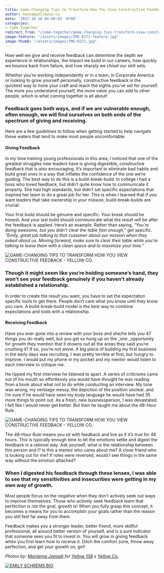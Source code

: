 ```yaml
---
title: Game-Changing Tips to Transform How You View Constructive Feedback
author: hanna@yellowco.co
date: '2017-10-18 04:00:02 -0700'
categories:
- Come Together
redirect_from: "/come-together/game-changing-tips-transform-view-constructive-feedback/"
image-feature: "/assets/images/IMG-8271-feature.jpg"
image-thumb: "/assets/images/IMG-8271.jpg"
---
```


How well we give and receive feedback can determine the depth we experience in relationships, the impact we build in our careers, how quickly we bounce back from failure, and how sharply we chisel our skill sets.

<!-- more -->

Whether you’re working independently or in a team, in Corporate America or looking to grow yourself personally, constructive feedback is the quickest way to hone your craft and reach the sights you’ve set for yourself. The more you understand yourself, the more value you can add to other people, which is what coming together is all about!

### Feedback goes both ways, and if we are vulnerable enough, often enough, we will find ourselves on both ends of the spectrum of giving and receiving.

Here are a few guidelines to follow when getting started to help navigate these waters that tend to make most people uncomfortable:

#### **Giving Feedback**

In my time training young professionals in this area, I noticed that one of the greatest struggles new leaders have is giving digestible, constructive feedback that is _also_ encouraging. It’s important to eliminate bad habits and build great ones in a way that inflates the confidence of the one we’re guiding. The best way to do this is a build-break-build. In college I had a boss who loved feedback, but didn’t quite know how to communicate it properly. She had high standards, but didn’t set specific expectations that inspired her team to do a great job for her. This is when I learned that if you want leaders that take ownership in your mission, build-break-builds are crucial.

Your first build should be genuine and specific. Your break should be honest. And your last build should communicate what the result will be after the feedback is applied. Here’s an example: Rather than saying, _“You’re doing awesome, but you didn’t clear the table fast enough,”_ get specific. _“Emily, great job talking to that customer about our mission when they asked about us. Moving forward, make sure to clear their table while you’re talking to leave them with a clean space and to maximize your time.”_

![GAME-CHANGING TIPS TO TRANSFORM HOW YOU VIEW CONSTRUCTIVE FEEDBACK - YELLOW CO.](http://yellowco.co/wp-content/uploads/2017/10/YELLOW-CO-x-YELLOW-108-7.jpg)

### **Though it might seem like you’re holding someone’s hand, they won’t see your feedback genuinely if you haven’t already established a relationship.**

In order to create the result you want, you have to set the expectation specific tools to get there. People don’t care what you know until they know you care. A build-break-build model is the best way to combine expectations and tools with a relationship.

#### **Receiving Feedback**

Have you ever gone into a review with your boss and she/he tells you 47 things you do really well, but you get so hung up on the _one _opportunity for growth they mention that it drowns out all the areas they said you’re crushing it? If so, you’re not alone. A big piece of building my first business in the early days was recruiting. I was pretty terrible at first, but hungry to improve. I would put my phone in my pocket and my mentor would listen to each interview to critique me.

He ripped my first interview he listened to apart. A series of criticisms came out of his mouth so effortlessly you would have thought he was reading from a book about what not to do while conducting an interview. My tone was wrong, my verbiage messy, the depiction of the position unclear, and I’m sure if he would have seen my body language he would have had 35 more things to point out. As a fresh, new businessperson, I was devastated. I felt like I would never get better. But then he taught me about the 48-Hour Rule .

![GAME-CHANGING TIPS TO TRANSFORM HOW YOU VIEW CONSTRUCTIVE FEEDBACK - YELLOW CO.](http://yellowco.co/wp-content/uploads/2017/10/YELLOW-CO-x-YELLOW-108-8.jpg)

The 48-Hour Rule means you sit with feedback and live as if it’s true for 48 hours. This is typically enough time to let the emotions settle and digest the feedback in a rational way. Ask yourself, what is the relationship between this person and I? Is this a mentor who cares about me? A close friend who is looking out for me? If roles were reversed, would I see things in the same way without the emotion attached?

### **When I digested his feedback through these lenses, I was able to see that my sensitivities and insecurities were getting in my own way of growth.**

Most people focus on the negative when they don’t actively seek out ways to improve themselves. Those who actively seek feedback learn that perfection is not the goal, growth is! When you fully grasp this concept, it becomes a means for you to accomplish your goals rather than the reason you still feel far away from them.

Feedback makes you a stronger leader, better friend, more skillful professional, all around better version of yourself, and is a sure indicator that someone sees you fit to invest in. You will grow in giving feedback when you first learn how to receive it. Ditch the comfort zone, throw away perfection, and get your growth on, girl!

_Photos by: [Marianna Jamadi](https://www.instagram.com/nomadic_habit/) for [Yellow 108](https://www.yellow108.com/) x [Yellow Co.](http://yellowco.co/)_

[![EMILY SCHREMS BIO](http://yellowco.co/wp-content/uploads/2017/07/EMILY-SCHREMS-BIO.jpg)](https://www.instagram.com/emschrems/)
